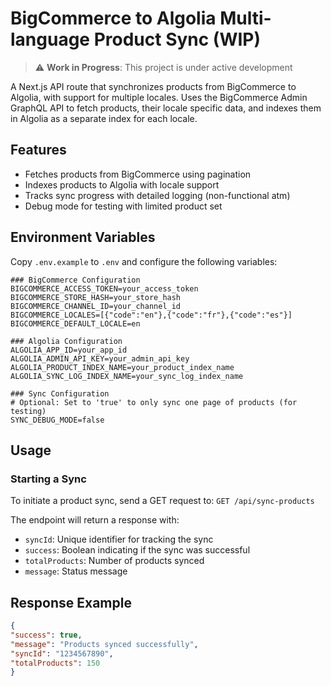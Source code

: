 # BigCommerce to Algolia Multi-language Product Sync (WIP)
> ⚠️ **Work in Progress**: This project is under active development

A Next.js API route that synchronizes products from BigCommerce to Algolia, with support for multiple locales. Uses the BigCommerce Admin GraphQL API to fetch products, their locale specific data, and indexes them in Algolia as a separate index for each locale.

## Features
- Fetches products from BigCommerce using pagination
- Indexes products to Algolia with locale support
- Tracks sync progress with detailed logging (non-functional atm)
- Debug mode for testing with limited product set

## Environment Variables
Copy `.env.example` to `.env` and configure the following variables:

```env
### BigCommerce Configuration
BIGCOMMERCE_ACCESS_TOKEN=your_access_token
BIGCOMMERCE_STORE_HASH=your_store_hash
BIGCOMMERCE_CHANNEL_ID=your_channel_id
BIGCOMMERCE_LOCALES=[{"code":"en"},{"code":"fr"},{"code":"es"}]
BIGCOMMERCE_DEFAULT_LOCALE=en

### Algolia Configuration
ALGOLIA_APP_ID=your_app_id
ALGOLIA_ADMIN_API_KEY=your_admin_api_key
ALGOLIA_PRODUCT_INDEX_NAME=your_product_index_name
ALGOLIA_SYNC_LOG_INDEX_NAME=your_sync_log_index_name

### Sync Configuration
# Optional: Set to 'true' to only sync one page of products (for testing)
SYNC_DEBUG_MODE=false
```

## Usage

### Starting a Sync
To initiate a product sync, send a GET request to:
`GET /api/sync-products`

The endpoint will return a response with:
- `syncId`: Unique identifier for tracking the sync
- `success`: Boolean indicating if the sync was successful
- `totalProducts`: Number of products synced
- `message`: Status message

## Response Example
```json
{
"success": true,
"message": "Products synced successfully",
"syncId": "1234567890",
"totalProducts": 150
}
```